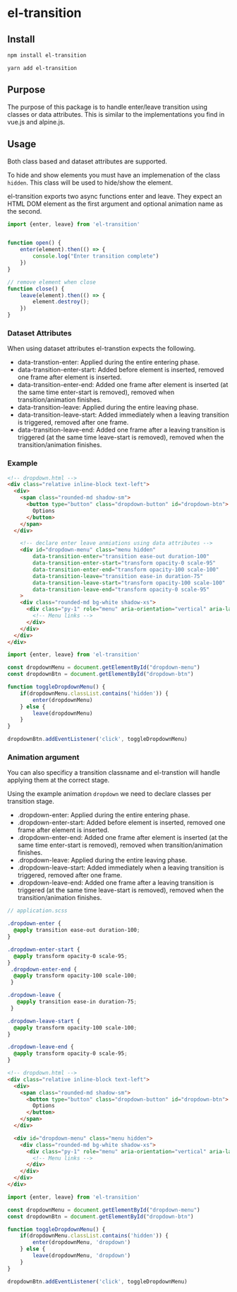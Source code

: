 # el-transition

## Install
```bash
npm install el-transition
```

```
yarn add el-transition
```

## Purpose
The purpose of this package is to handle enter/leave transition using classes or data attributes. This is similar to the implementations you find in vue.js and alpine.js.

## Usage

Both class based and dataset attributes are supported. 

To hide and show elements you must have an implemenation of the class `hidden`. This class will be used to hide/show the element. 

el-transition exports two async functions enter and leave. They expect an HTML DOM element as the first argument and optional animation name as the second. 

```js
import {enter, leave} from 'el-transition'


function open() {
    enter(element).then(() => {
        console.log("Enter transition complete")
    })
}

// remove element when close
function close() {
    leave(element).then(() => {
        element.destroy();
    })
}
```

### Dataset Attributes
When using dataset attributes el-transtion expects the following.

* data-transtion-enter: Applied during the entire entering phase.
* data-transition-enter-start: Added before element is inserted, removed one frame after element is inserted.
* data-transition-enter-end: Added one frame after element is inserted (at the same time enter-start is removed), removed when transition/animation finishes.
* data-transition-leave: Applied during the entire leaving phase.
* data-transition-leave-start: Added immediately when a leaving transition is triggered, removed after one frame.
* data-transition-leave-end: Added one frame after a leaving transition is triggered (at the same time leave-start is removed), removed when the transition/animation finishes.


### Example 
```html
<!-- dropdown.html -->
<div class="relative inline-block text-left">
  <div>
    <span class="rounded-md shadow-sm">
      <button type="button" class="dropdown-button" id="dropdown-btn">
        Options
      </button>
    </span>
  </div>

    <!-- declare enter leave anmiations using data attributes -->
    <div id="dropdown-menu" class="menu hidden"
        data-transition-enter="transition ease-out duration-100"
        data-transition-enter-start="transform opacity-0 scale-95"
        data-transition-enter-end="transform opacity-100 scale-100"
        data-transition-leave="transition ease-in duration-75"
        data-transition-leave-start="transform opacity-100 scale-100"
        data-transition-leave-end="transform opacity-0 scale-95"
    >
    <div class="rounded-md bg-white shadow-xs">
      <div class="py-1" role="menu" aria-orientation="vertical" aria-labelledby="options-menu">
        <!-- Menu links -->
      </div>
    </div>
  </div>
</div>
```
```js
import {enter, leave} from 'el-transition'

const dropdownMenu = document.getElementById("dropdown-menu")
const dropdownBtn = document.getElementById("dropdown-btn")

function toggleDropdownMenu() {
    if(dropdownMenu.classList.contains('hidden')) {
        enter(dropdownMenu)
    } else {
        leave(dropdownMenu)
    }
}

dropdownBtn.addEventListener('click', toggleDropdownMenu)
```

### Animation argument
You can also specificy a transition classname and el-transtion will handle applying them at the correct stage. 

Using the example animation `dropdown` we need to declare classes per transition stage. 

* .dropdown-enter: Applied during the entire entering phase.
* .dropdown-enter-start: Added before element is inserted, removed one frame after element is inserted.
* .dropdown-enter-end: Added one frame after element is inserted (at the same time enter-start is removed), removed when transition/animation finishes.
* .dropdown-leave: Applied during the entire leaving phase.
* .dropdown-leave-start: Added immediately when a leaving transition is triggered, removed after one frame.
* .dropdown-leave-end: Added one frame after a leaving transition is triggered (at the same time leave-start is removed), removed when the transition/animation finishes.

```scss
// application.scss

.dropdown-enter {
  @apply transition ease-out duration-100;
}

.dropdown-enter-start {
  @apply transform opacity-0 scale-95;
}
 .dropdown-enter-end {
  @apply transform opacity-100 scale-100;
 }

.dropdown-leave {
   @apply transition ease-in duration-75;
 }

.dropdown-leave-start {
  @apply transform opacity-100 scale-100;
}

.dropdown-leave-end {
  @apply transform opacity-0 scale-95;
}
```
```html
<!-- dropdown.html -->
<div class="relative inline-block text-left">
  <div>
    <span class="rounded-md shadow-sm">
      <button type="button" class="dropdown-button" id="dropdown-btn">
        Options
      </button>
    </span>
  </div>

  <div id="dropdown-menu" class="menu hidden">
    <div class="rounded-md bg-white shadow-xs">
      <div class="py-1" role="menu" aria-orientation="vertical" aria-labelledby="options-menu">
        <!-- Menu links -->
      </div>
    </div>
  </div>
</div>
```

```js
import {enter, leave} from 'el-transition'

const dropdownMenu = document.getElementById("dropdown-menu")
const dropdownBtn = document.getElementById("dropdown-btn")

function toggleDropdownMenu() {
    if(dropdownMenu.classList.contains('hidden')) {
        enter(dropdownMenu, 'dropdown')
    } else {
        leave(dropdownMenu, 'dropdown')
    }
}

dropdownBtn.addEventListener('click', toggleDropdownMenu)
```